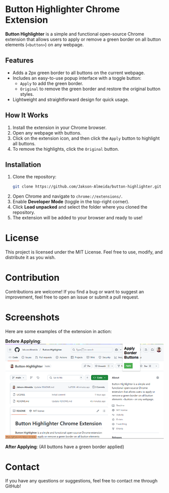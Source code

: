 # Button Highlighter Chrome Extension

**Button Highlighter** is a simple and functional open-source Chrome extension that allows users to apply or remove a green border on all button elements (`<button>`) on any webpage. 

## Features

- Adds a 2px green border to all buttons on the current webpage.
- Includes an easy-to-use popup interface with a toggle button:
  - `Apply` to add the green border.
  - `Original` to remove the green border and restore the original button styles.
- Lightweight and straightforward design for quick usage.

## How It Works

1. Install the extension in your Chrome browser.
2. Open any webpage with buttons.
3. Click on the extension icon, and then click the `Apply` button to highlight all buttons.
4. To remove the highlights, click the `Original` button.

## Installation

1. Clone the repository:
   ```bash
   git clone https://github.com/Jakson-Almeida/button-highlighter.git
   ```
2. Open Chrome and navigate to `chrome://extensions/`.
3. Enable **Developer Mode** (toggle in the top-right corner).
4. Click **Load unpacked** and select the folder where you cloned the repository.
5. The extension will be added to your browser and ready to use!

# License
This project is licensed under the MIT License. Feel free to use, modify, and distribute it as you wish.

# Contribution
Contributions are welcome! If you find a bug or want to suggest an improvement, feel free to open an issue or submit a pull request.

# Screenshots
Here are some examples of the extension in action:

**Before Applying**: ![No green border on buttons](https://github.com/Jakson-Almeida/Button-Highlighter/blob/main/my-button-highlighter/data/highlighter-before.png)

**After Applying**: (All buttons have a green border applied)

# Contact
If you have any questions or suggestions, feel free to contact me through GitHub!
